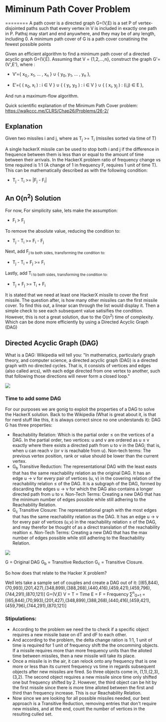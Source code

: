 # Miminum Path Cover Problem
========
A path cover is a directed graph G=(V,E) is a set P of vertex-disjointed paths such that every vertex in V is included in exactly one path in P. Pathsj may start and end anyuwhere, and they may be of any length, including 0. A minimum path cover of G is a path cover conatining the fewest possible points

Given an efficient algorithm to find a minimum path cover of a directed acyclic graph G=(V,E). Assuming that V = {1,2,...,n}, construct the graph G'=(V',E'), where :

- V′​={ x<sub>0​,</sub>, x<sub>1</sub>​, … , x<sub>n</sub> ​} ∪ { y<sub>0</sub>​, y<sub>1​</sub>, … , y<sub>n</sub> ​},

- E′={ ( x<sub>0​</sub>, x<sub>i</sub>​ ) : i ∈ V } ∪ { ( y<sub>i</sub>​, y<sub>0</sub> ​) : i ∈ V } ∪ { ( x<sub>i​</sub>, y<sub>j</sub>​ ) : (i,j) ∈ E },​


And run a maximum-flow algorithm.

Quick scientific explanation of the Minimum Path Cover problem: https://walkccc.me/CLRS/Chap26/Problems/26-2/

## Explanation

Given two missiles i and j, where as T<sub>j</sub> >= T<sub>i</sub> (missiles sorted via time of T)

A single hackerX missile can be used to stop both i and j if the difference in frequence between them is less than or equal to the amount of time between their arrivals. In the HackerX problem ratio of frequency change vs time required is 1:1 (A change of 1 in frequency F, requires 1 unit of time T). This can be mathematically described as with the following condition:

- T<sub>j</sub> - T<sub>i</sub> >= |F<sub>j</sub> - F<sub>i</sub>| 


## An O(n<sup>2</sup>) Solution
For now, For simplicity sake, lets make the assumption:

- F<sub>i</sub> > F<sub>j</sub>

To remove the absolute value, reducing the condition to:

- T<sub>j</sub> - T<sub>i</sub> >= F<sub>i</sub> - F<sub>j</sub>

Next, add F<sub>j to both sides, transforming the condition to:

- T<sub>j</sub> - T<sub>i</sub> + F<sub>j</sub> >= F<sub>i</sub>

Lastly, add T<sub>i to both sides, transforming the condition to:

- T<sub>j</sub> + F<sub>j</sub> >= T<sub>i</sub> + F<sub>i</sub>


It is stated that we need at least one HackerX missile to cover the first missile. The question after, is how many other missiles can the first missile cover. To find this out, a linear scan through the list would display it. Then a simple check to see each subsequent value satisifies the condition. However, this is not a great solution, due to the O(n<sup>2</sup>) time of complexity. Which can be done more efficiently by using a Directed Acyclic Graph (DAG)

## Directed Acyclic Graph (DAG)

What is a DAG:
Wikipedia will tell you: "In mathematics, particularly graph theory, and computer science, a directed acyclic graph (DAG) is a directed graph with no directed cycles. That is, it consists of vertices and edges (also called arcs), with each edge directed from one vertex to another, such that following those directions will never form a closed loop."

![](https://upload.wikimedia.org/wikipedia/commons/f/fe/Tred-G.svg)

### Time to add some DAG

For our purposes we are gonig to exploit the properties of a DAG to solve the HackerX solution.
Back to the Wikipedia (What is great about it, is that for nerd stuff like this, it is always correct since no one understands it):
DAG G has three properties:
- Reachability Relation: Which is the partial order ≤ on the vertices of a DAG. In the partial order, two vertices: u and v are ordered as u ≤ v exactly where there exists a directed path from u to v in the DAG; that is, when u can reach v (or v is reachable from u). Non-tech terms: The previous vertex position, rank or value should be lower than the current vertex.
- G<sub>b</sub> Transitive Reduction: The representational DAG with the least easts that has the same reachability relation as the original DAG.  It has an edge u → v for every pair of vertices (u, v) in the covering relation of the reachability relation ≤ of the DAG. It is a subgraph of the DAG, formed by discarding the edges u → v for which the DAG also contains a longer directed path from u to v. Non-Tech Terms: Creating a new DAG that has the minimum number of edges possible while still adhering to the Reachability Relation.
- G<sub>c</sub> Transitive Closure: The representational graph with the most edges that has the same reachability relation as the DAG. It has an edge u → v for every pair of vertices (u,v) in the reachability relation ≤ of the DAG, and may therefor be thought of as a direct translation of the reachability realtion ≤. Non-Tech Terms: Creating a new DAG that has the max number of edges possible while still adhering to the Reachability Relation.


![](https://files.catbox.moe/4tq6qn.jpg)

G = Original DAG
G<sub>b</sub> = Transitive Reduction
G<sub>c</sub> = Transitive Closure.

So how does that relate to the Hacker X problem?

Well lets take a sample set of couples and create a DAG out of it:
[(65,844),(70,993),(201,427),(348,899),(388,268),(440,416),(459,421),(459,796),(744,291),(870,121)]
G=(V,E)
V = T = Time
E = F = Frequency
∑<sup>n</sup><sub>G=1</sub> = [(65,844),(70,993),(201,427),(348,899),(388,268),(440,416),(459,421),(459,796),(744,291),(870,121)]

### Stipulations:

- According to the problem we need the to check if a specific object requires a new missile base on dT and dF to each other. 
- And according to the problem, the delta change ration is 1:1, 1 unit of time is required for 1 unit of frequency shift the the oncomming objects. If a missile requires more than more frequency units than the alloted time between missiles, then a new missile will take its place.
- Once a missile is in the air, it can relock onto any frequency that is one more or less than its current frequency vs time in regards subsequent objects after new missiles are fired. So three objects come in, (1,1),(2,3),(3,2). The second object requires a new missile since time only shifted one but frequency shifted by 2. However, the third object can be hit by the first missile since there is more time alloted between the first and third than frequency increase. This is our Reachability Relation.
- Now since we are looking for all possible missiles needed, our best approach is a Transitive Reduction, removing entries that don't require new missiles, and at the end, count the number of vertices in the resulting culled set.

